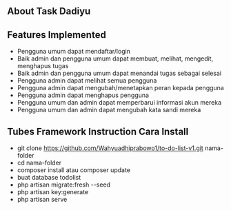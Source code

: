 


## About Task Dadiyu


## Features Implemented

* Pengguna umum dapat mendaftar/login
* Baik admin dan pengguna umum dapat membuat, melihat, mengedit, menghapus tugas
* Baik admin dan pengguna umum dapat menandai tugas sebagai selesai
* Pengguna admin dapat melihat semua pengguna
* Pengguna admin dapat mengubah/menetapkan peran kepada pengguna
* Pengguna admin dapat menghapus pengguna
* Pengguna umum dan admin dapat memperbarui informasi akun mereka
* Pengguna umum dan admin dapat mengubah kata sandi mereka

## Tubes Framework Instruction Cara Install

* git clone https://github.com/Wahyuadhiprabowo1/to-do-list-v1.git nama-folder
* cd nama-folder
* composer install atau composer update
* buat database todolist
* php artisan migrate:fresh --seed
* php artisan key:generate
* php artisan serve
